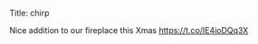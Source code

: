 Title: chirp

Nice addition to our fireplace this Xmas <a href="https://t.co/IE4ioDQq3X">https://t.co/IE4ioDQq3X</a>
